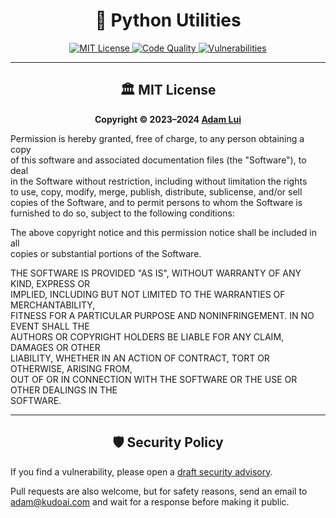 <div align="center">

# 🐍 Python Utilities

<a href="#-mit-license">
  <img src="https://img.shields.io/badge/License-MIT-orange.svg?logo=internetarchive&logoColor=white&labelColor=464646&style=for-the-badge" alt="MIT License">
</a>
<a href="https://www.codefactor.io/repository/github/adamlui/python-utils">
  <img src="https://img.shields.io/codefactor/grade/github/adamlui/python-utils?label=Code+Quality&logo=codefactor&logoColor=white&labelColor=464646&color=b5fc7b&style=for-the-badge" alt="Code Quality">
</a>
<a href="https://sonarcloud.io/component_measures?metric=new_vulnerabilities&id=adamlui_python-utils">
  <img src="https://img.shields.io/badge/dynamic/json?url=https%3A%2F%2Fsonarcloud.io%2Fapi%2Fmeasures%2Fcomponent%3Fcomponent%3Dadamlui_python-utils%26metricKeys%3Dvulnerabilities&query=%24.component.measures.0.value&style=for-the-badge&logo=sonarcloud&logoColor=white&labelColor=464646&label=Vulnerabilities&color=gold" alt="Vulnerabilities">
</a>

</div>

---

<div align="center">

## 🏛️ MIT License

</div>

<div align="center">

**Copyright © 2023–2024 [Adam Lui](https://github.com/adamlui)**  

</div>

Permission is hereby granted, free of charge, to any person obtaining a copy  
of this software and associated documentation files (the "Software"), to deal  
in the Software without restriction, including without limitation the rights  
to use, copy, modify, merge, publish, distribute, sublicense, and/or sell  
copies of the Software, and to permit persons to whom the Software is  
furnished to do so, subject to the following conditions:  

The above copyright notice and this permission notice shall be included in all  
copies or substantial portions of the Software.  

THE SOFTWARE IS PROVIDED "AS IS", WITHOUT WARRANTY OF ANY KIND, EXPRESS OR  
IMPLIED, INCLUDING BUT NOT LIMITED TO THE WARRANTIES OF MERCHANTABILITY,  
FITNESS FOR A PARTICULAR PURPOSE AND NONINFRINGEMENT. IN NO EVENT SHALL THE  
AUTHORS OR COPYRIGHT HOLDERS BE LIABLE FOR ANY CLAIM, DAMAGES OR OTHER  
LIABILITY, WHETHER IN AN ACTION OF CONTRACT, TORT OR OTHERWISE, ARISING FROM,  
OUT OF OR IN CONNECTION WITH THE SOFTWARE OR THE USE OR OTHER DEALINGS IN THE  
SOFTWARE.  

---

<div align="center">

## 🛡️ Security Policy

</div>

If you find a vulnerability, please open a [draft security advisory](https://github.com/adamlui/python-utils/security/advisories/new).  

Pull requests are also welcome, but for safety reasons, send an email to  
<adam@kudoai.com> and wait for a response before making it public.  

